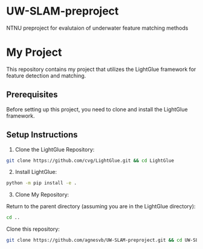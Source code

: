 # UW-SLAM-preproject
NTNU preproject for evalutaion of underwater feature matching methods

# My Project

This repository contains my project that utilizes the LightGlue framework for feature detection and matching. 

## Prerequisites

Before setting up this project, you need to clone and install the LightGlue framework.

## Setup Instructions

1. Clone the LightGlue Repository:
   
```bash
git clone https://github.com/cvg/LightGlue.git && cd LightGlue
```


2. Install LightGlue:
   
```bash
python -m pip install -e .
```

3. Clone My Repository:


Return to the parent directory (assuming you are in the LightGlue directory):

```bash
cd ..
```

Clone this repository:


```bash
git clone https://github.com/agnesvb/UW-SLAM-preproject.git && cd UW-SLAM-preproject
```
